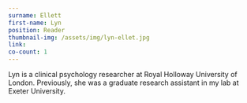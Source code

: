 ```yaml
---
surname: Ellett
first-name: Lyn
position: Reader
thumbnail-img: /assets/img/lyn-ellet.jpg
link: 
co-count: 1
---
```


Lyn is a clinical psychology researcher at Royal Holloway University of London. Previously, she was a graduate research assistant in my lab at Exeter University. 





